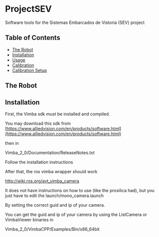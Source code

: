 # ProjectSEV
Software tools for the Sistemas Embarcados de Vistoria (SEV) project

## Table of Contents

* [The Robot](#therobot)
* [Installation](#installation)
* [Usage](#usage)
* [Calibration](#calibration)
* [Calibration Setup](#calibrationsetup)

## <a name="therobot"></a>The Robot


## <a name="installation"></a>Installation

First, the Vimba sdk must be installed and compiled.

You may download this sdk from [https://www.alliedvision.com/en/products/software.html](https://www.alliedvision.com/en/products/software.html)

then in

Vimba_2_0/Documentation/ReleaseNotes.txt

Follow the installation instructions

After that, the ros vimba wrapper should work

http://wiki.ros.org/avt_vimba_camera

It does not have instructions on how to use (like the prosilica had), but you just have to edit the launch/mono_camera.launch

By setting the correct guid and ip of your camera.

You can get the guid and ip of your camera by using the ListCamera or VimbaViewer binaries in

Vimba_2_0/VimbaCPP/Examples/Bin/x86_64bit
